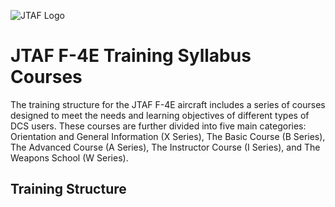 ![JTAF Logo](JTAF/img/Logo.png)

# **JTAF F-4E Training Syllabus Courses**

The training structure for the JTAF F-4E aircraft includes a series of courses designed to meet the needs and learning objectives of different types of DCS users. These courses are further divided into five main categories: Orientation and General Information (X Series), The Basic Course (B Series), The Advanced Course (A Series), The Instructor Course (I Series), and The Weapons School (W Series).

## Training Structure
